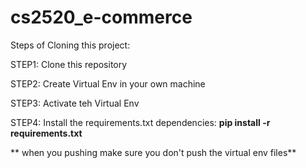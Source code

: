 # cs2520_e-commerce

Steps of Cloning this project:


STEP1: Clone this repository

STEP2: Create Virtual Env in your own machine

STEP3: Activate teh Virtual Env

STEP4: Install the requirements.txt dependencies: **pip install -r requirements.txt**


** when you pushing make sure you don't push the virtual env files**
